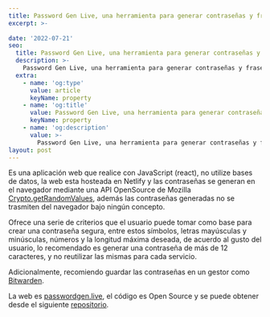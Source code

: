 ```yaml
---
title: Password Gen Live, una herramienta para generar contraseñas y frases seguras 
excerpt: >-
  
date: '2022-07-21'
seo:
  title: Password Gen Live, una herramienta para generar contraseñas y frases seguras
  description: >-
    Password Gen Live, una herramienta para generar contraseñas y frases seguras
  extra:
    - name: 'og:type'
      value: article
      keyName: property
    - name: 'og:title'
      value: Password Gen Live, una herramienta para generar contraseñas y frases seguras
      keyName: property
    - name: 'og:description'
      value: >-
        Password Gen Live, una herramienta para generar contraseñas y frases seguras
layout: post
---
```


Es una aplicación web que realice con JavaScript (react), no utilize bases de datos, la web esta hosteada en Netlify y las contraseñas se generan en el navegador mediante una API OpenSource de Mozilla [Crypto.getRandomValues](https://developer.mozilla.org/en-US/docs/Web/API/Crypto/getRandomValues), además las contraseñas generadas no se trasmiten del navegador bajo ningún concepto. 

Ofrece una serie de criterios que el usuario puede tomar como base para crear una contraseña segura, entre estos símbolos, letras mayúsculas y minúsculas, números y la longitud máxima deseada, de acuerdo al gusto del usuario, lo recomendado es generar una contraseña de más de 12 caracteres, y no reutilizar las mismas para cada servicio. 

Adicionalmente, recomiendo guardar las contraseñas en un gestor como [Bitwarden](https://bitwarden.com).

La web es [passwordgen.live](https://passwordgen.live), el código es Open Source y se puede obtener desde el siguiente [repositorio](https://github.com/chelol/passwordgen).







